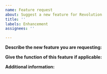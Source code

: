 ```yaml
---
name: Feature request
about: Suggest a new feature for Revolution
title: ''
labels: Enhancement
assignees: ''

---
```


**Describe the new feature you are requesting:**

**Give the function of this feature if applicable:**

**Additional information:**
